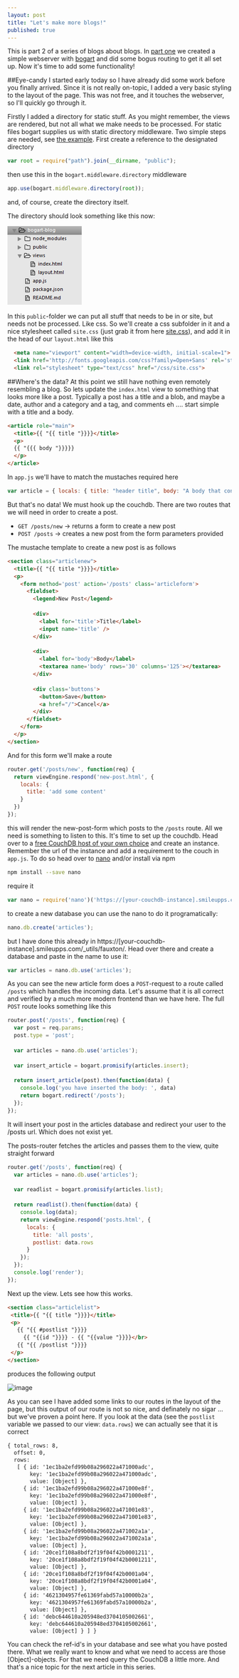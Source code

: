 ```yaml
---
layout: post
title: "Let's make more blogs!"
published: true
---
```

This is part 2 of a series of blogs about blogs. In [part one](http://tuvokki.github.io/lets-make-blogs/) we created a simple webserver with [bogart](https://github.com/nrstott/bogart) and did some bogus routing to get it all set up. Now it's time to add some functionality!

##Eye-candy
I started early today so I have already did some work before you finally arrived. Since it is not really on-topic, I added a very basic styling to the layout of the page. This was not free, and it touches the webserver, so I'll quickly go through it.

Firstly I added a directory for static stuff. As you might remember, the views are rendered, but not all what we make needs to be processed. For static files bogart supplies us with static directory middleware. Two simple steps are needed, see [the example](https://github.com/nrstott/bogart/blob/master/examples/static-server/app.js). First create a reference to the designated directory

```javascript
var root = require("path").join(__dirname, "public");
```

then use this in the `bogart.middleware.directory` middleware

```javascript
app.use(bogart.middleware.directory(root));
```
and, of course, create the directory itself.

The directory should look something like this now:

![Dirlisting of our project](/images/posts/Lets-make-more-blogs-dirlist.png)

In this `public`-folder we can put all stuff that needs to be in or site, but needs not be processed. Like css. So we'll create a css subfolder in it and a nice stylesheet called `site.css` (just grab it from here [site.css](https://github.com/tuvokki/bogart-blog/blob/part2/public/css/site.css)), and add it in the head of our `layout.html` like this

```html
  <meta name="viewport" content="width=device-width, initial-scale=1">
  <link href='http://fonts.googleapis.com/css?family=Open+Sans' rel='stylesheet' type='text/css'>
  <link rel="stylesheet" type="text/css" href="/css/site.css">
```

##Where's the data?
At this point we still have nothing even remotely resembling a blog. So lets update the `index.html` view to something that looks more like a post. Typically a post has a title and a blob, and maybe a date, author and a category and a tag, and comments eh .... start simple with a title and a body.

```html
<article role="main">
  <title>{{ "{{ title "}}}}</title>
  <p>
  {{ "{{{ body "}}}}}
  </p>
</article>
```

In `app.js` we'll have to match the mustaches required here

```javascript
var article = { locals: { title: "header title", body: "A body that consists of a lot of things." } };
```

But that's no data! We must hook up the couchdb. There are two routes that we will need in order to create a post.

- `GET /posts/new` -> returns a form to create a new post
- `POST /posts` -> creates a new post from the form parameters provided

The mustache template to create a new post is as follows

```html
<section class="articlenew">
  <title>{{ "{{ title "}}}}</title>
  <p>
    <form method='post' action='/posts' class='articleform'>
      <fieldset>
        <legend>New Post</legend>

        <div>
          <label for='title'>Title</label>
          <input name='title' />
        </div>

        <div>
          <label for='body'>Body</label>
          <textarea name='body' rows='30' columns='125'></textarea>
        </div>

        <div class='buttons'>
          <button>Save</button>
          <a href="/">Cancel</a>
        </div>
      </fieldset>
    </form>
  </p>
</section>
```

And for this form we'll make a route

```javascript
router.get('/posts/new', function(req) {
  return viewEngine.respond('new-post.html', {
    locals: {
      title: 'add some content'
    }
  })
});
```

this will render the new-post-form which posts to the `/posts` route. All we need is something to listen to this. It's time to set up the couchdb. Head over to a [free CouchDB host of your own choice](https://www.smileupps.com/) and create an instance. Remember the url of the instance and add a requirement to the couch in `app.js`. To do so head over to [nano](https://github.com/dscape/nano) and/or install via npm

```bash
npm install --save nano
```

require it

```javascript
var nano = require('nano')('https://[your-couchdb-instance].smileupps.com');
```

to create a new database you can use the nano to do it programatically:

```javascript
nano.db.create('articles');
```

but I have done this already in https://[your-couchdb-instance].smileupps.com/_utils/fauxton/. Head over there and create a database and paste in the name to use it:

```javascript
var articles = nano.db.use('articles');
```

As you can see the new article form does a `POST`-request to a route called `/posts` which handles the incoming data. Let's assume that it is all correct and verified by a much more modern frontend than we have here.
The full `POST` route looks something like this

```javascript
router.post('/posts', function(req) {
  var post = req.params;
  post.type = 'post';

  var articles = nano.db.use('articles');

  var insert_article = bogart.promisify(articles.insert);

  return insert_article(post).then(function(data) {
    console.log('you have inserted the body: ', data)
    return bogart.redirect('/posts');
  });
});
```

It will insert your post in the articles database and redirect your user to the /posts url. Which does not exist yet.

The posts-router fetches the articles and passes them to the view, quite straight forward

```javascript
router.get('/posts', function(req) {
  var articles = nano.db.use('articles');

  var readlist = bogart.promisify(articles.list);

  return readlist().then(function(data) {
    console.log(data);
    return viewEngine.respond('posts.html', {
      locals: {
        title: 'all posts',
        postlist: data.rows
      }
    });
  });
  console.log('render');
});
```

 Next up the view. Lets see how this works.
 
 ```html
<section class="articlelist">
  <title>{{ "{{ title "}}}}</title>
  <p>
    {{ "{{ #postlist "}}}}
      {{ "{{id "}}}} - {{ "{{value "}}}}</br>
    {{ "{{ /postlist "}}}}
  </p>
</section>
```

produces the following output

![image](https://cloud.githubusercontent.com/assets/181719/8032176/643363b4-0dd4-11e5-8fde-0490e1197733.png)

As you can see I have added some links to our routes in the layout of the page, but this output of our route is not so nice, and definately no sigar ... but we've proven a point here.
If you look at the data (see the `postlist` variable we passed to our view: `data.rows`) we can actually see that it is correct

```
{ total_rows: 8,
  offset: 0,
  rows:
   [ { id: '1ec1ba2efd99b08a296022a471000adc',
       key: '1ec1ba2efd99b08a296022a471000adc',
       value: [Object] },
     { id: '1ec1ba2efd99b08a296022a471000e8f',
       key: '1ec1ba2efd99b08a296022a471000e8f',
       value: [Object] },
     { id: '1ec1ba2efd99b08a296022a471001e83',
       key: '1ec1ba2efd99b08a296022a471001e83',
       value: [Object] },
     { id: '1ec1ba2efd99b08a296022a471002a1a',
       key: '1ec1ba2efd99b08a296022a471002a1a',
       value: [Object] },
     { id: '20ce1f108a8bdf2f19f04f42b0001211',
       key: '20ce1f108a8bdf2f19f04f42b0001211',
       value: [Object] },
     { id: '20ce1f108a8bdf2f19f04f42b0001a04',
       key: '20ce1f108a8bdf2f19f04f42b0001a04',
       value: [Object] },
     { id: '4621304957fe61369fabd57a10000b2a',
       key: '4621304957fe61369fabd57a10000b2a',
       value: [Object] },
     { id: 'debc644610a205948ed3704105002661',
       key: 'debc644610a205948ed3704105002661',
       value: [Object] } ] }
```
You can check the ref-id's in your database and see what you have posted there. What we really want to know and what we need to access are those [Object]-objects. For that we need query the CouchDB a little more. And that's a nice topic for the next article in this series.
